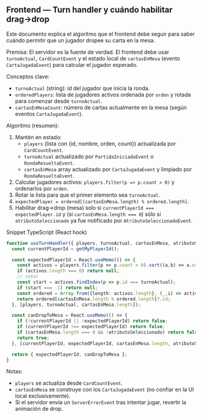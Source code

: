 ## Frontend — Turn handler y cuándo habilitar drag->drop

Este documento explica el algoritmo que el frontend debe seguir para saber cuándo permitir que un jugador dropee su carta en la mesa.

Premisa: El servidor es la fuente de verdad. El frontend debe usar `turnoActual`, `CardCountEvent` y el estado local de `cartasEnMesa` (evento `CartaJugadaEvent`) para calcular el jugador esperado.

Conceptos clave:
- `turnoActual` (string): id del jugador que inicia la ronda.
- `orderedPlayers`: lista de jugadores activos ordenada por `orden` y rotada para comenzar desde `turnoActual`.
- `cartasEnMesaCount`: número de cartas actualmente en la mesa (según eventos `CartaJugadaEvent`).

Algoritmo (resumen):
1. Mantén en estado:
   - `players` (lista con {id, nombre, orden, count}) actualizada por `CardCountEvent`.
   - `turnoActual` actualizado por `PartidaIniciadaEvent` o `RondaResueltaEvent`.
   - `cartasEnMesa` array actualizado por `CartaJugadaEvent` y limpiado por `RondaResueltaEvent`.
2. Calcular jugadores activos: `players.filter(p => p.count > 0)` y ordenarlos por `orden`.
3. Rotar la lista para que el primer elemento sea `turnoActual`.
4. `expectedPlayer = ordered[(cartasEnMesa.length) % ordered.length]`.
5. Habilitar drag->drop (mesa) solo si `currentPlayerId === expectedPlayer.id` y (si `cartasEnMesa.length === 0`) sólo si `atributoSeleccionado` ya fue notificado por `AtributoSeleccionadoEvent`.

Snippet TypeScript (React hook)

```ts
function useTurnHandler({ players, turnoActual, cartasEnMesa, atributoSeleccionado }) {
  const currentPlayerId = getMyPlayerId();

  const expectedPlayerId = React.useMemo(() => {
    const activos = players.filter(p => p.count > 0).sort((a,b) => a.orden - b.orden);
    if (activos.length === 0) return null;
    // rotar
    const start = activos.findIndex(p => p.id === turnoActual);
    if (start === -1) return null;
    const ordered = Array.from({length: activos.length}, (_,i) => activos[(start + i) % activos.length]);
    return ordered[cartasEnMesa.length % ordered.length]?.id;
  }, [players, turnoActual, cartasEnMesa.length]);

  const canDropToMesa = React.useMemo(() => {
    if (!currentPlayerId || !expectedPlayerId) return false;
    if (currentPlayerId !== expectedPlayerId) return false;
    if (cartasEnMesa.length === 0 && !atributoSeleccionado) return false; // first play must have attribute
    return true;
  }, [currentPlayerId, expectedPlayerId, cartasEnMesa.length, atributoSeleccionado]);

  return { expectedPlayerId, canDropToMesa };
}
```

Notas:
- `players` se actualiza desde `CardCountEvent`.
- `cartasEnMesa` se construye con los `CartaJugadaEvent` (no confiar en la UI local exclusivamente).
- Si el servidor envía un `ServerErrorEvent` tras intentar jugar, revertir la animación de drop.
